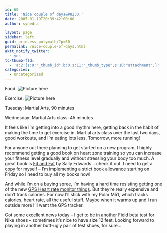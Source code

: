 ```yaml
---
id: 60
title: 'Nice couple of days&#8230;'
date: 2005-01-19T20:39:42+00:00
author: synedra

layout: page
sidebar: left
guid: princess_polymath/?p=60
permalink: /nice-couple-of-days.html
aktt_notify_twitter:
  - yes
tc-thumb-fld:
  - 'a:2:{s:9:"_thumb_id";b:0;s:11:"_thumb_type";s:10:"attachment";}'
categories:
  - Uncategorized
---
```

Food: ![Picture here](http://fitness.domestigirl.com/images/stars_3_40.gif)
  
Exercise: ![Picture here](http://fitness.domestigirl.com/images/stars_3_50.gif)
  
Tuesday: Martial Arts, 90 minutes
  
Wednesday: Martial Arts class: 45 minutes
  
It feels like I&#8217;m getting into a good rhythm here, getting back in the habit of making the time to get exercise in. Martial arts class over the last two days, good workouts, and I&#8217;m eating lots less. Tomorrow, more running!
  
For anyone out there planning to get started on a new program, I highly recommend getting a good book on heart zone training so you can increase your fitness level gradually and without stressing your body too much. A great book is [Fit and Fat](http://www.powells.com/search/DTSearch/search?partner_id=29171&cgi=search/search/&searchtype=kw&searchfor=fat%20fit%20sally%20edwards) by Sally Edwards&#8230; check it out. I need to get a copy for myself &#8211; I&#8217;m implementing a strict book allowance starting on Friday so I need to buy all my books now!
  
And while I&#8217;m on a buying spree, I&#8217;m having a hard time resisting getting one of the new [GPS Heart rate monitor things](http://www.heartmonitors.com/timex/timex_body_link_heart_rate_data_recorder.htm). But they&#8217;re really expensive and don&#8217;t track calories. For now I&#8217;ll stick with my Polar M51, which tracks calories, heart rate, all the useful stuff. Maybe when it warms up and I run outside more I&#8217;ll want the GPS tracker.
  
Got some excellent news today &#8211; I get to be in another Field beta test for Nike shoes &#8211; sometimes it&#8217;s nice to have size 12 feet. Looking forward to playing in another butt-ugly pair of test shoes, for sure&#8230;